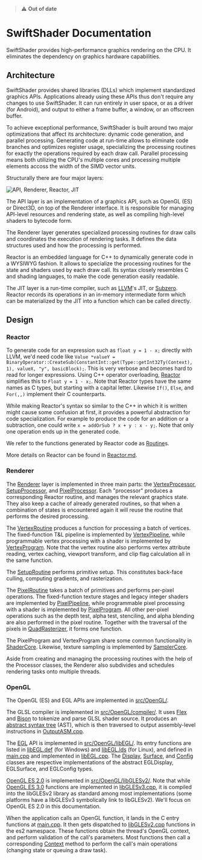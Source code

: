 > :warning: **Out of date**

SwiftShader Documentation
=========================

SwiftShader provides high-performance graphics rendering on the CPU. It eliminates the dependency on graphics hardware capabilities.

Architecture
------------

SwiftShader provides shared libraries (DLLs) which implement standardized graphics APIs. Applications already using these APIs thus don't require any changes to use SwiftShader. It can run entirely in user space, or as a driver (for Android), and output to either a frame buffer, a window, or an offscreen buffer.

To achieve exceptional performance, SwiftShader is built around two major optimizations that affect its architecture: dynamic code generation, and parallel processing. Generating code at run-time allows to eliminate code branches and optimizes register usage, specializing the processing routines for exactly the operations required by each draw call. Parallel processing means both utilizing the CPU's multiple cores and processing multiple elements accoss the width of the SIMD vector units.

Structurally there are four major layers:

![API, Renderer, Reactor, JIT](/docs/ArchitectureLayers.png "Architecture Layers")

The API layer is an implementation of a graphics API, such as OpenGL (ES) or Direct3D, on top of the Renderer interface. It is responsible for managing API-level resources and rendering state, as well as compiling high-level shaders to bytecode form. 

The Renderer layer generates specialized processing routines for draw calls and coordinates the execution of rendering tasks. It defines the data structures used and how the processing is performed.

Reactor is an embedded language for C++ to dynamically generate code in a WYSIWYG fashion. It allows to specialize the processing routines for the state and shaders used by each draw call. Its syntax closely resembles C and shading languages, to make the code generation easily readable.

The JIT layer is a run-time compiler, such as [LLVM](http://llvm.org/)'s JIT, or [Subzero](Subzero.md). Reactor records its operations in an in-memory intermediate form which can be materialized by the JIT into a function which can be called directly.

Design
------

### Reactor

To generate code for an expression such as `float y = 1 - x;` directly with LLVM, we'd need code like `Value *valueY = BinaryOperator::CreateSub(ConstantInt::get(Type::getInt32Ty(Context), 1), valueX, "y", basicBlock);`. This is very verbose and becomes hard to read for longer expressions. Using C++ operator overloading, [Reactor](../src/Reactor/) simplifies this to `Float y = 1 - x;`. Note that Reactor types have the same names as C types, but starting with a capital letter. Likewise `If()`, `Else`, and `For(,,)` implement their C counterparts.

While making Reactor's syntax so similar to the C++ in which it is written might cause some confusion at first, it provides a powerful abstraction for code specialization. For example to produce the code for an addition or a subtraction, one could write `x = addOrSub ? x + y : x - y;`. Note that only one operation ends up in the generated code.

We refer to the functions generated by Reactor code as [Routine](../src/Reactor/Routine.hpp)s.

More details on Reactor can be found in [Reactor.md](Reactor.md).

### Renderer

The [Renderer](../src/Renderer/) layer is implemented in three main parts: the [VertexProcessor](../src/Renderer/VertexProcessor.cpp), [SetupProcessor](../src/Renderer/SetupProcessor.cpp), and [PixelProcessor](../src/Renderer/PixelProcessor.cpp). Each "processor" produces a corresponding Reactor routine, and manages the relevant graphics state. They also keep a cache of already generated routines, so that when a combination of states is encountered again it will reuse the routine that performs the desired processing.

The [VertexRoutine](../src/Shader/VertexRoutine.cpp) produces a function for processing a batch of vertices. The fixed-function T&L pipeline is implemented by [VertexPipeline](../src/Shader/VertexPipeline.cpp), while programmable vertex processing with a shader is implemented by [VertexProgram](../src/Shader/VertexProgram.cpp). Note that the vertex routine also performs vertex attribute reading, vertex caching, viewport transform, and clip flag calculation all in the same function.

The [SetupRoutine](../src/Shader/SetupRoutine.cpp) performs primitive setup. This constitutes back-face culling, computing gradients, and rasterization.

The [PixelRoutine](../src/Shader/PixelRoutine.cpp) takes a batch of primitives and performs per-pixel operations. The fixed-function texture stages and legacy integer shaders are implemented by [PixelPipeline](../src/Shader/PixelPipeline.cpp), while programmable pixel processing with a shader is implemented by [PixelProgram](../src/Shader/PixelProgram.cpp). All other per-pixel operations such as the depth test, alpha test, stenciling, and alpha blending are also performed in the pixel routine. Together with the traversal of the pixels in [QuadRasterizer](../src/Renderer/QuadRasterizer.cpp), it forms one function.

The PixelProgram and VertexProgram share some common functionality in [ShaderCore](../src/Shader/ShaderCore.cpp). Likewise, texture sampling is implemented by [SamplerCore](../src/Shader/SamplerCore.cpp).

Aside from creating and managing the processing routines with the help of the Processor classes, the Renderer also subdivides and schedules rendering tasks onto multiple threads.

### OpenGL

The OpenGL (ES) and EGL APIs are implemented in [src/OpenGL/](../src/OpenGL/).

The GLSL compiler is implemented in [src/OpenGL/compiler/](../src/OpenGL/compiler/). It uses [Flex](http://flex.sourceforge.net/) and [Bison](https://www.gnu.org/software/bison/) to tokenize and parse GLSL shader source. It produces an [abstract syntax tree](https://en.wikipedia.org/wiki/Abstract_syntax_tree) (AST), which is then traversed to output assembly-level instructions in [OutputASM.cpp](../src/OpenGL/compiler/OutputASM.cpp).

The [EGL](https://www.khronos.org/registry/egl/specs/eglspec.1.4.20110406.pdf) API is implemented in [src/OpenGL/libEGL/](../src/OpenGL/libEGL/). Its entry functions are listed in [libEGL.def](../src/OpenGL/libEGL/libEGL.def) (for Windows) and [libEGL.lds](../src/OpenGL/libEGL/libEGL.lds) (for Linux), and defined in [main.cpp](../src/OpenGL/libEGL/main.cpp) and implemented in [libEGL.cpp](../src/OpenGL/libEGL/libEGL.cpp). The [Display](../src/OpenGL/libEGL/Display.h), [Surface](../src/OpenGL/libEGL/Surface.h), and [Config](../src/OpenGL/libEGL/Config.h) classes are respective implementations of the abstract EGLDisplay, EGLSurface, and EGLConfig types.

[OpenGL ES 2.0](https://www.khronos.org/registry/gles/specs/2.0/es_full_spec_2.0.25.pdf) is implemented in [src/OpenGL/libGLESv2/](../src/OpenGL/libGLESv2/). Note that while [OpenGL ES 3.0](https://www.khronos.org/registry/gles/specs/3.0/es_spec_3.0.0.pdf) functions are implemented in [libGLESv3.cpp](../src/OpenGL/libGLESv2/libGLESv3.cpp), it is compiled into the libGLESv2 library as standard among most implementations (some platforms have a libGLESv3 symbolically link to libGLESv2). We'll focus on OpenGL ES 2.0 in this documentation.

When the application calls an OpenGL function, it lands in the C entry functions at [main.cpp](../src/OpenGL/libGLESv2/main.cpp). It then gets dispatched to [libGLESv2.cpp](../src/OpenGL/libGLESv2/libGLESv2.cpp) functions in the es2 namespace. These functions obtain the thread's OpenGL context, and perform validation of the call's parameters. Most functions then call a corresponding [Context](../src/OpenGL/libGLESv2/Context.h) method to perform the call's main operations (changing state or queuing a draw task).

